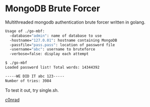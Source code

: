 MongoDB Brute Forcer
===================

Multithreaded mongodb authentication brute forcer written in golang.

```bash
Usage of ./go-mbf:
  -database="admin": name of database to use
  -hostname="127.0.01": hostname containing MongoDB
  -passfile="pass.pass": location of password file
  -username="abc": username to bruteforce
  -verbose=false: display each attempt
```

```bash
$ ./go-mbf
Loaded password list! Total words: 14344392

-----WE DID IT abc 123-----
Number of tries: 3984
```

To test it out, try single.sh.

[c0nrad](poptarts4liffe@gmail.com)